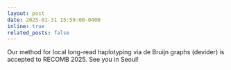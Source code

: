 ```yaml
---
layout: post
date: 2025-01-31 15:59:00-0400
inline: true
related_posts: false
---
```


Our method for local long-read haplotyping via de Bruijn graphs (devider) is accepted to RECOMB 2025. See you in Seoul!

